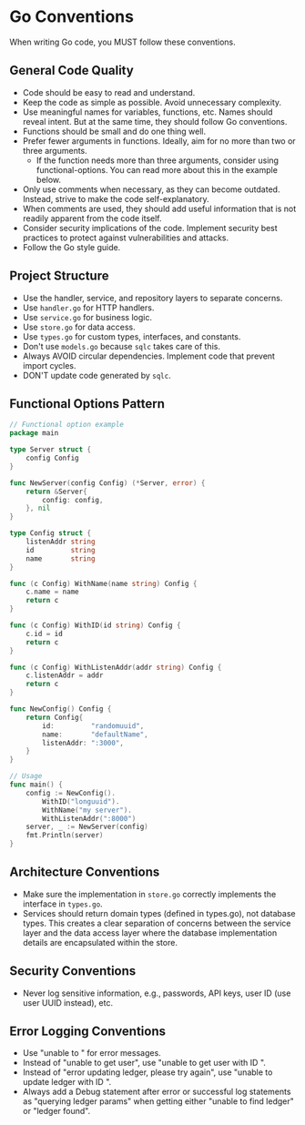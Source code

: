 # Go Conventions

When writing Go code, you MUST follow these conventions.

## General Code Quality

- Code should be easy to read and understand.
- Keep the code as simple as possible. Avoid unnecessary complexity.
- Use meaningful names for variables, functions, etc. Names should reveal intent. But at the same time, they should follow Go conventions.
- Functions should be small and do one thing well.
- Prefer fewer arguments in functions. Ideally, aim for no more than two or three arguments.
  - If the function needs more than three arguments, consider using functional-options. You can read more about this in the example below.
- Only use comments when necessary, as they can become outdated. Instead, strive to make the code self-explanatory.
- When comments are used, they should add useful information that is not readily apparent from the code itself.
- Consider security implications of the code. Implement security best practices to protect against vulnerabilities and attacks.
- Follow the Go style guide.

## Project Structure

- Use the handler, service, and repository layers to separate concerns.
- Use `handler.go` for HTTP handlers.
- Use `service.go` for business logic.
- Use `store.go` for data access.
- Use `types.go` for custom types, interfaces, and constants.
- Don't use `models.go` because `sqlc` takes care of this.
- Always AVOID circular dependencies. Implement code that prevent import cycles.
- DON'T update code generated by `sqlc`.

## Functional Options Pattern

```go
// Functional option example
package main

type Server struct {
	config Config
}

func NewServer(config Config) (*Server, error) {
	return &Server{
		config: config,
	}, nil
}

type Config struct {
	listenAddr string
	id         string
	name       string
}

func (c Config) WithName(name string) Config {
	c.name = name
	return c
}

func (c Config) WithID(id string) Config {
	c.id = id
	return c
}

func (c Config) WithListenAddr(addr string) Config {
	c.listenAddr = addr
	return c
}

func NewConfig() Config {
	return Config{
		id:         "randomuuid",
		name:       "defaultName",
		listenAddr: ":3000",
	}
}

// Usage
func main() {
	config := NewConfig().
		WithID("longuuid").
		WithName("my server").
		WithListenAddr(":8000")
	server, _ := NewServer(config)
	fmt.Println(server)
}
```

## Architecture Conventions

- Make sure the implementation in `store.go` correctly implements the interface in `types.go`.
- Services should return domain types (defined in types.go), not database types. This creates a clear separation of concerns between the service layer and the data access layer where the database implementation details are encapsulated within the store.

## Security Conventions

- Never log sensitive information, e.g., passwords, API keys, user ID (use user UUID instead), etc.

## Error Logging Conventions

- Use "unable to <verb> <resource>" for error messages.
- Instead of "unable to get user", use "unable to get user with ID <userID>".
- Instead of "error updating ledger, please try again", use "unable to update ledger with ID <ledgerID>".
- Always add a Debug statement after error or successful log statements as "querying ledger params" when getting either "unable to find ledger" or "ledger found".
